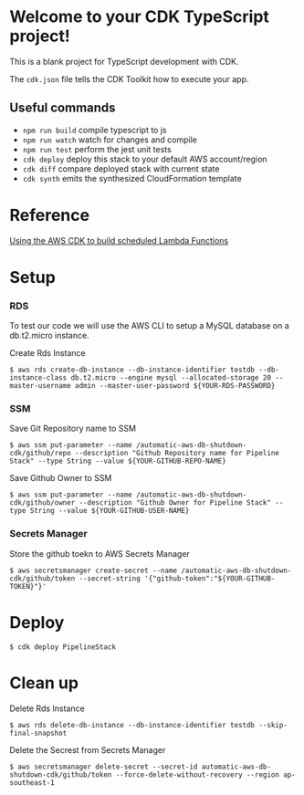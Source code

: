 # Welcome to your CDK TypeScript project!

This is a blank project for TypeScript development with CDK.

The `cdk.json` file tells the CDK Toolkit how to execute your app.

## Useful commands

- `npm run build` compile typescript to js
- `npm run watch` watch for changes and compile
- `npm run test` perform the jest unit tests
- `cdk deploy` deploy this stack to your default AWS account/region
- `cdk diff` compare deployed stack with current state
- `cdk synth` emits the synthesized CloudFormation template

# Reference
[Using the AWS CDK to build scheduled Lambda Functions][Maarten_Thoelen]

# Setup

### **RDS**

To test our code we will use the AWS CLI to setup a MySQL database on a db.t2.micro instance.

Create Rds Instance

    $ aws rds create-db-instance --db-instance-identifier testdb --db-instance-class db.t2.micro --engine mysql --allocated-storage 20 --master-username admin --master-user-password ${YOUR-RDS-PASSWORD}

### **SSM**

Save Git Repository name to SSM

    $ aws ssm put-parameter --name /automatic-aws-db-shutdown-cdk/github/repo --description "Github Repository name for Pipeline Stack" --type String --value ${YOUR-GITHUB-REPO-NAME}

Save Github Owner to SSM

    $ aws ssm put-parameter --name /automatic-aws-db-shutdown-cdk/github/owner --description "Github Owner for Pipeline Stack" --type String --value ${YOUR-GITHUB-USER-NAME}

### **Secrets Manager**

Store the github toekn to AWS Secrets Manager

    $ aws secretsmanager create-secret --name /automatic-aws-db-shutdown-cdk/github/token --secret-string '{"github-token":"${YOUR-GITHUB-TOKEN}"}'

# Deploy

    $ cdk deploy PipelineStack

# Clean up


Delete Rds Instance

    $ aws rds delete-db-instance --db-instance-identifier testdb --skip-final-snapshot


Delete the Secrest from Secrets Manager

    $ aws secretsmanager delete-secret --secret-id automatic-aws-db-shutdown-cdk/github/token --force-delete-without-recovery --region ap-southeast-1

[Maarten_Thoelen]:https://medium.com/hatchsoftware/using-the-aws-cdk-to-build-scheduled-lambda-functions-13eb1674586e
